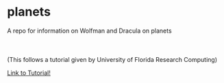 # planets
A repo for information on Wolfman and Dracula on planets
<br>
<br>
</br>
</br>
(This follows a tutorial given by University of Florida Research Computing)

[Link to Tutorial!](https://github.com/UFResearchComputing/git-training)
